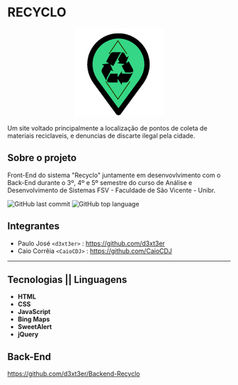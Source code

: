 #  **RECYCLO**

<center>
    <img src="View/img/LogoRecycloV1.png" height="200px">
</center>

Um site voltado principalmente a localização de pontos de coleta de materiais reciclaveis, e denuncias de discarte ilegal pela cidade.


## Sobre o projeto
Front-End do sistema "Recyclo" juntamente em desenvovlvimento com o Back-End durante o 3º, 4º e 5º semestre do curso de Análise e Desenvolvimento de Sistemas FSV - Faculdade de São Vicente - Unibr.


![GitHub last commit](https://img.shields.io/github/last-commit/d3xt3er/FrontEnd-Recyclo)
![GitHub top language](https://img.shields.io/github/languages/top/d3xt3er/FrontEnd-Recyclo)


## Integrantes
 - Paulo José `<d3xt3er>` : <https://github.com/d3xt3er> 
 - Caio Corrêia `<CaioCDJ>` : <https://github.com/CaioCDJ>
 <hr>
 
 ## Tecnologias || Linguagens 

 - <b>HTML</b>
 - <b>CSS</b>
 - <b>JavaScript</b>
 - <b>Bing Maps</b>
 - <b>SweetAlert</b>
 - <b>jQuery</b>
  
## Back-End

<https://github.com/d3xt3er/Backend-Recyclo>